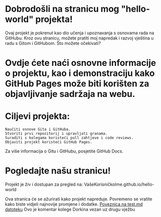 # Dobrodošli na stranicu mog "hello-world" projekta!

Ovaj projekt je pokrenut kao dio učenja i upoznavanja s osnovama rada na GitHubu. Kroz ovu stranicu, možete pratiti moj napredak i razvoj vještina u radu s Gitom i GitHubom.
Što možete očekivati?

# Ovdje ćete naći osnovne informacije o projektu, kao i demonstraciju kako GitHub Pages može biti korišten za objavljivanje sadržaja na webu.
# Ciljevi projekta:

    Naučiti osnove Gita i GitHuba.
    Stvoriti prvi repozitorij i upravljati granama.
    Suraditi s kolegama koristeći pull zahtjeve i code reviews.
    Objaviti projekt koristeći GitHub Pages.

Za više informacija o Gitu i GitHubu, posjetite GitHub Docs.
# Pogledajte našu stranicu!

Projekt je živ i dostupan za pregled na: VašeKorisničkoIme.github.io/hello-world

Ova stranica će se ažurirati kako projekt napreduje. Povremeno se vratite kako biste vidjeli najnovije promjene i dodatke.
[Poveznica na test.md datoteku](test.md)
Ovo je komentar kolege Dorkina vezan uz drugu vježbu

